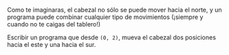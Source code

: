 Como te imaginaras, el cabezal no sólo se puede mover hacia el norte, y un programa puede combinar cualquier tipo de movimientos (¡siempre y cuando no te caigas del tablero!)

Escribir un programa que desde `(0, 2)`, mueva el cabezal dos posiciones hacia el este y una hacia el sur.

